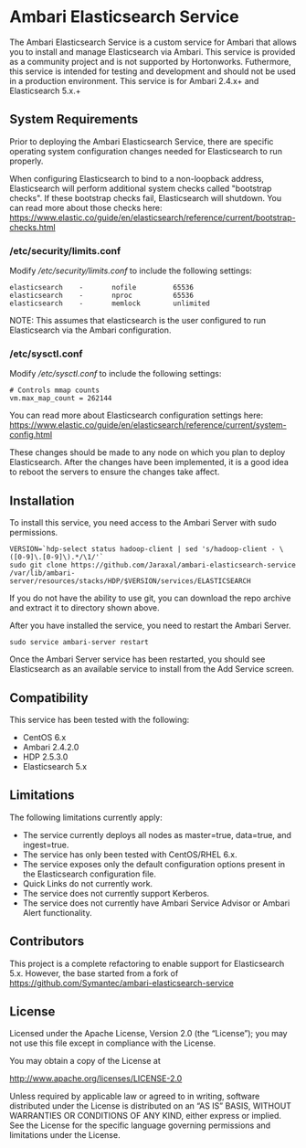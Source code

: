 # Ambari Elasticsearch Service

The Ambari Elasticsearch Service is a custom service for Ambari that allows you to install and manage Elasticsearch via Ambari.  This service is provided as a community project and is not supported by Hortonworks.  Futhermore, this service is intended for testing and development and should not be used in a production environment.  This service is for Ambari 2.4.x+ and Elasticsearch 5.x.+

## System Requirements

Prior to deploying the Ambari Elasticsearch Service, there are specific operating system configuration changes needed for Elasticsearch to run properly.

When configuring Elasticsearch to bind to a non-loopback address, Elasticsearch will perform additional system checks called "bootstrap checks".  If these bootstrap checks fail, Elasticsearch will shutdown.  You can read more about those checks here: <https://www.elastic.co/guide/en/elasticsearch/reference/current/bootstrap-checks.html>

### /etc/security/limits.conf

Modify */etc/security/limits.conf* to include the following settings:

```
elasticsearch    -       nofile         65536
elasticsearch    -       nproc          65536
elasticsearch    -       memlock        unlimited
```

NOTE: This assumes that elasticsearch is the user configured to run Elasticsearch via the Ambari configuration.

### /etc/sysctl.conf

Modify */etc/sysctl.conf* to include the following settings:

```
# Controls mmap counts
vm.max_map_count = 262144
```

You can read more about Elasticsearch configuration settings here: <https://www.elastic.co/guide/en/elasticsearch/reference/current/system-config.html>

These changes should be made to any node on which you plan to deploy Elasticsearch.  After the changes have been implemented, it is a good idea to reboot the servers to ensure the changes take affect.

## Installation

To install this service, you need access to the Ambari Server with sudo permissions.

```
VERSION=`hdp-select status hadoop-client | sed 's/hadoop-client - \([0-9]\.[0-9]\).*/\1/'`
sudo git clone https://github.com/Jaraxal/ambari-elasticsearch-service /var/lib/ambari-server/resources/stacks/HDP/$VERSION/services/ELASTICSEARCH
```

If you do not have the ability to use git, you can download the repo archive and extract it to directory shown above.

After you have installed the service, you need to restart the Ambari Server.

```
sudo service ambari-server restart
```

Once the Ambari Server service has been restarted, you should see Elasticsearch as an available service to install from the Add Service screen.

## Compatibility

This service has been tested with the following:

- CentOS 6.x
- Ambari 2.4.2.0
- HDP 2.5.3.0
- Elasticsearch 5.x

## Limitations

The following limitations currently apply:

- The service currently deploys all nodes as master=true, data=true, and ingest=true.
- The service has only been tested with CentOS/RHEL 6.x.
- The service exposes only the default configuration options present in the Elasticsearch configuration file.
- Quick Links do not currently work.
- The service does not currently support Kerberos.
- The service does not currently have Ambari Service Advisor or Ambari Alert functionality.

## Contributors

This project is a complete refactoring to enable support for Elasticsearch 5.x.  However, the base started from a fork of <https://github.com/Symantec/ambari-elasticsearch-service>

## License

Licensed under the Apache License, Version 2.0 (the “License”); you may not use this file except in compliance with the License.

You may obtain a copy of the License at

<http://www.apache.org/licenses/LICENSE-2.0>

Unless required by applicable law or agreed to in writing, software distributed under the License is distributed on an “AS IS” BASIS, WITHOUT WARRANTIES OR CONDITIONS OF ANY KIND, either express or implied. See the License for the specific language governing permissions and limitations under the License.

